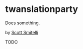 twanslationparty
================

Does something.

by [Scott Smitelli](mailto:scott@smitelli.com)

TODO
